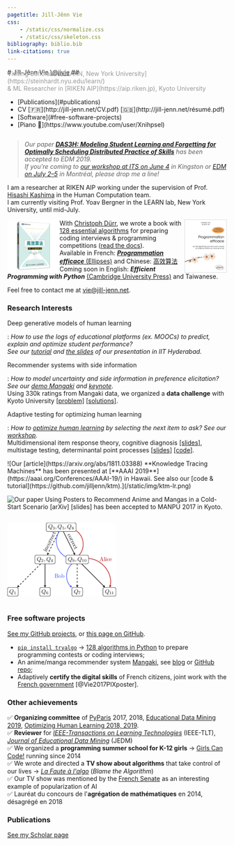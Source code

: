 ```yaml
---
pagetitle: Jill-Jênn Vie
css:
    - /static/css/normalize.css
    - /static/css/skeleton.css
bibliography: biblio.bib
link-citations: true
---
```

<div class="container">
<div style="display: flex; flex-flow: row wrap;">
<div>
# Jill-Jênn Vie <a class="twitter-follow-button" href="https://twitter.com/jjvie" data-show-count="false">\@jjvie</a>
## <span style="color: #999; margin-top: -1em; display: block">Visiting Scholar in [LEARN, New York University](https://steinhardt.nyu.edu/learn/) <br /> & ML Researcher in [RIKEN AIP](https://aip.riken.jp), Kyoto University</span>
</div>
<nav><ul>
<li>[Publications](#publications)</li>
<li>CV [🇫🇷](http://jill-jenn.net/CV.pdf) [🇬🇧](http://jill-jenn.net/résumé.pdf)</li>
<li>[Software](#free-software-projects)</li>
<li>[Piano 🎹](https://www.youtube.com/user/Xnihpsel)</li>
</ul></nav>
</div>
<script async src="https://platform.twitter.com/widgets.js" charset="utf-8"></script>

> *Our paper [**DAS3H: Modeling Student Learning and Forgetting for Optimally Scheduling Distributed Practice of Skills**](https://arxiv.org/abs/1905.06873) has been accepted to EDM 2019.  
If you're coming to [our workshop at ITS on June 4](https://humanlearn.io) in Kingston or [EDM on July 2–5](http://educationaldatamining.org/edm2019/) in Montréal, please drop me a line!*

I am a researcher at RIKEN AIP working under the supervision of Prof. [Hisashi Kashima](http://www.geocities.co.jp/kashi_pong/index_e.html) in the Human Computation team.  
I am currently visiting Prof. Yoav Bergner in the LEARN lab, New York University, until mid-July.

[<img src="/static/img/tryalgo.png" style="border: 1px solid #ddd" height="120" align="right" />](http://tryalgo.org/book/)

[<img src="/static/img/tryalgo-cn.jpg" style="border: 0px solid #ddd" height="120" align="left" />](https://book.douban.com/subject/30210075/)

With [Christoph Dürr](http://www-desir.lip6.fr/~durrc/), we wrote a book with [128 essential algorithms](http://tryalgo.org/code/) for preparing coding interviews & programming competitions ([read the docs](/tryalgo/)).  
Available in French: [***Programmation efficace*** (Ellipses)](http://tryalgo.org/book/) and Chinese: [高效算法](https://book.douban.com/subject/30210075/)  
Coming soon in English: ***Efficient Programming with Python*** [(Cambridge University Press)](https://www.cambridge.org) and Taiwanese.

Feel free to contact me at [vie@jill-jenn.net](mailto:vie@jill-jenn.net).


### Research Interests

Deep generative models of human learning

:   *How to use the logs of educational platforms (ex. MOOCs) to predict, explain and optimize student performance?  
See our [tutorial](https://github.com/jilljenn/ktm) and [the slides](http://jiji.cat/bigdata/iith-jjv.pdf) of our presentation in IIT Hyderabad.*

Recommender systems with side information

:   *How to model uncertainty and side information in preference elicitation? See our [demo Mangaki](https://mangaki.fr) and [keynote](http://research.mangaki.fr/2018/07/15/ai-for-manga-and-anime/)*.  
Using 330k ratings from Mangaki data, we organized a **data challenge** with Kyoto University [[problem]](http://research.mangaki.fr/2017/07/18/mangaki-data-challenge-en/) [[solutions]](http://research.mangaki.fr/2017/10/08/mangaki-data-challenge-winners-en/).

Adaptive testing for optimizing human learning

:   *How to [optimize human learning](https://humanlearn.io) by selecting the next item to ask? See our [workshop](https://humanlearn.io).*  
Multidimensional item response theory, cognitive diagnosis [[slides]](http://jill-jenn.net/_static/slides/genma-bsi.pdf), multistage testing, determinantal point processes [[slides]](http://jill-jenn.net/_static/slides/iacat2017.pdf) [[code]](https://github.com/jilljenn/qna).

<div style="display: flex; flex-flow: row wrap;">
![Our [article](https://arxiv.org/abs/1811.03388) **Knowledge Tracing Machines** has been presented at [**AAAI 2019**](https://aaai.org/Conferences/AAAI-19/) in Hawaii. See also our [code & tutorial](https://github.com/jilljenn/ktm).](/static/img/ktm-lr.png)

![Our [paper](https://arxiv.org/abs/1709.01584) **Using Posters to Recommend Anime and Mangas in a Cold-Start Scenario** [[arXiv]](https://arxiv.org/abs/1709.01584) [[slides]](http://jill-jenn.net/slides/manpu2017.pdf) has been accepted to [**MANPU 2017**](http://manpu2017.imlab.jp) in Kyoto.](/static/img/balse.png)

![Our [article](https://rdcu.be/G30H) **Automated Test Assembly for Handling Learner Cold-Start in Large-Scale Assessments** has been accepted in the journal [**IJAIED 2018**](https://rdcu.be/G30H).](/static/img/adaptive.png)
</div>


### Free software projects

[See my GitHub projects](https://github.com/jilljenn/), or [this page on GitHub](https://github.com/jilljenn/jilljenn.github.io/blob/master/index.md).

- [`pip install tryalgo`](https://github.com/jilljenn/tryalgo/) → [128 algorithms in Python](https://github.com/jilljenn/tryalgo) to prepare programming contests or coding interviews;
- An anime/manga recommender system [Mangaki](https://mangaki.fr/about/en), see [blog](http://research.mangaki.fr) or [GitHub repo](https://github.com/mangaki/mangaki);
- Adaptively **certify the digital skills** of French citizens, joint work with the [French government](https://en.wikipedia.org/wiki/Ministry_of_National_Education_(France)) [@Vie2017PIXposter].


### Other achievements

✅ **Organizing committee** of [PyParis](http://pyparis.org) 2017, 2018, [Educational Data Mining 2019](http://educationaldatamining.org/edm2019/), [Optimizing Human Learning 2018, 2019](https://humanlearn.io).  
✅ **Reviewer** for [*IEEE-Transactions on Learning Technologies*](https://ieeexplore.ieee.org/xpl/RecentIssue.jsp?punumber=4620076) (IEEE-TLT), [*Journal of Educational Data Mining*](https://jedm.educationaldatamining.org) (JEDM)  
✅ We organized a **programming summer school for K-12 girls** → [Girls Can Code!](https://gcc.prologin.org) running since 2014  
✅ We wrote and directed a **TV show about algorithms** that take control of our lives → [*La Faute à l'algo*](http://fautealgo.fr) (*Blame the Algorithm*)  
✅ Our TV show was mentioned by the [French Senate](http://www.senat.fr/rap/r16-464-1/r16-464-118.html#toc334) as an interesting example of popularization of AI  
✅ Lauréat du concours de l'**agrégation de mathématiques** en 2014, désagrégé en 2018


### Publications

[See my Scholar page](https://scholar.google.com/citations?hl=en&user=7oCGHIMAAAAJ)
